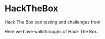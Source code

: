 # HackTheBox
Hack The Box pen testing and challenges from

Here we have walkthroughs of Hack The Box. 